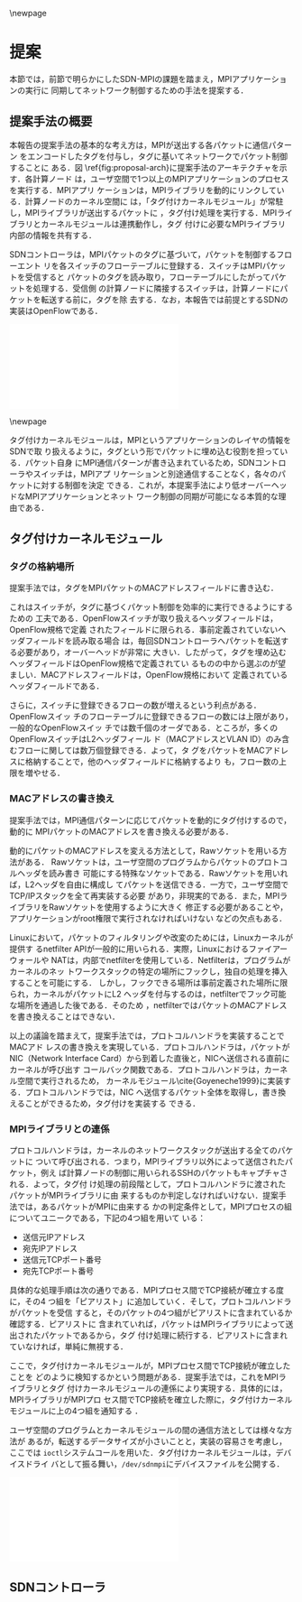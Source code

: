 \newpage

# 提案

本節では，前節で明らかにしたSDN-MPIの課題を踏まえ，MPIアプリケーションの実行に
同期してネットワーク制御するための手法を提案する．

## 提案手法の概要

本報告の提案手法の基本的な考え方は，MPIが送出する各パケットに通信パターン
をエンコードしたタグを付与し，タグに基いてネットワークでパケット制御することに
ある．図 \ref{fig:proposal-arch}に提案手法のアーキテクチャを示す．各計算ノード
は，ユーザ空間で1つ以上のMPIアプリケーションのプロセスを実行する．MPIアプリ
ケーションは，MPIライブラリを動的にリンクしている．計算ノードのカーネル空間に
は，「タグ付けカーネルモジュール」が常駐し，MPIライブラリが送出するパケットに
，タグ付け処理を実行する．MPIライブラリとカーネルモジュールは連携動作し，タグ
付けに必要なMPIライブラリ内部の情報を共有する．

SDNコントローラは，MPIパケットのタグに基づいて，パケットを制御するフローエント
リを各スイッチのフローテーブルに登録する．スイッチはMPIパケットを受信すると
パケットのタグを読み取り，フローテーブルにしたがってパケットを処理する．受信側
の計算ノードに隣接するスイッチは，計算ノードにパケットを転送する前に，タグを除
去する．なお，本報告では前提とするSDNの実装はOpenFlowである．

![提案手法の全体像の概要\label{fig:proposal-arch}](proposal-arch.pdf)

\newpage

タグ付けカーネルモジュールは，MPIというアプリケーションのレイヤの情報をSDNで取
り扱えるように，タグという形でパケットに埋め込む役割を担っている．パケット自身
にMPI通信パターンが書き込まれているため，SDNコントローラやスイッチは，MPIアプ
リケーションと別途通信することなく，各々のパケットに対する制御を決定
できる．これが，本提案手法により低オーバーヘッドなMPIアプリケーションとネット
ワーク制御の同期が可能になる本質的な理由である．

## タグ付けカーネルモジュール

### タグの格納場所

提案手法では，タグをMPIパケットのMACアドレスフィールドに書き込む．

これはスイッチが，タグに基づくパケット制御を効率的に実行できるようにするための
工夫である．OpenFlowスイッチが取り扱えるヘッダフィールドは，OpenFlow規格で定義
されたフィールドに限られる．事前定義されていないヘッダフィールドを読み取る場合
は，毎回SDNコントローラへパケットを転送する必要があり，オーバーヘッドが非常に
大きい．したがって，タグを埋め込むヘッダフィールドはOpenFlow規格で定義されてい
るものの中から選ぶのが望ましい．MACアドレスフィールドは，OpenFlow規格において
定義されているヘッダフィールドである．

さらに，スイッチに登録できるフローの数が増えるという利点がある．OpenFlowスイッ
チのフローテーブルに登録できるフローの数には上限があり，一般的なOpenFlowスイッ
チでは数千個のオーダである．ところが，多くのOpenFlowスイッチはL2ヘッダフィール
ド（MACアドレスとVLAN ID）のみ含むフローに関しては数万個登録できる．よって，タ
グをパケットをMACアドレスに格納することで，他のヘッダフィールドに格納するより
も，フロー数の上限を増やせる．

### MACアドレスの書き換え

提案手法では，MPI通信パターンに応じてパケットを動的にタグ付けするので，動的に
MPIパケットのMACアドレスを書き換える必要がある．

動的にパケットのMACアドレスを変える方法として，Rawソケットを用いる方法がある．
Rawソケットは，ユーザ空間のプログラムからパケットのプロトコルヘッダを読み書き
可能にする特殊なソケットである．Rawソケットを用いれば，L2ヘッダを自由に構成し
てパケットを送信できる．一方で，ユーザ空間でTCP/IPスタックを全て再実装する必要
があり，非現実的である．また，MPIライブラリをRawソケットを使用するように大きく
修正する必要があることや，アプリケーションがroot権限で実行されなければいけない
などの欠点もある．

Linuxにおいて，パケットのフィルタリングや改変のためには，Linuxカーネルが提供す
るnetfilter APIが一般的に用いられる．実際，Linuxにおけるファイアーウォールや
NATは，内部でnetfilterを使用している．Netfilterは，プログラムがカーネルのネッ
トワークスタックの特定の場所にフックし，独自の処理を挿入することを可能にする．
しかし，フックできる場所は事前定義された場所に限られ，カーネルがパケットにL2
ヘッダを付与するのは，netfilterでフック可能な場所を通過した後である．そのため
，netfilterではパケットのMACアドレスを書き換えることはできない．

以上の議論を踏まえて，提案手法では，プロトコルハンドラを実装することでMACアド
レスの書き換えを実現している．プロトコルハンドラは，パケットがNIC（Network
Interface Card）から到着した直後と，NICへ送信される直前にカーネルが呼び出す
コールバック関数である．プロトコルハンドラは，カーネル空間で実行されるため，
カーネルモジュール\cite{Goyeneche1999}に実装する．プロトコルハンドラでは，NIC
へ送信するパケット全体を取得し，書き換えることができるため，タグ付けを実装する
できる．

### MPIライブラリとの連係

プロトコルハンドラは，カーネルのネットワークスタックが送出する全てのパケットに
ついて呼び出される．つまり，MPIライブラリ以外によって送信されたパケット，例え
ば計算ノードの制御に用いられるSSHのパケットもキャプチャされる．よって，タグ付
け処理の前段階として，プロトコルハンドラに渡されたパケットがMPIライブラリに由
来するものか判定しなければいけない．提案手法では，あるパケットがMPIに由来する
かの判定条件として，MPIプロセスの組についてユニークである，下記の4つ組を用いて
いる：

- 送信元IPアドレス
- 宛先IPアドレス
- 送信元TCPポート番号
- 宛先TCPポート番号

具体的な処理手順は次の通りである．MPIプロセス間でTCP接続が確立する度に，その4
つ組を「ピアリスト」に追加していく．そして，プロトコルハンドラがパケットを受信
すると，そのパケットの4つ組がピアリストに含まれているか確認する．ピアリストに
含まれていれば，パケットはMPIライブラリによって送出されたパケットであるから，タグ
付け処理に続行する．ピアリストに含まれていなければ，単純に無視する．

ここで，タグ付けカーネルモジュールが，MPIプロセス間でTCP接続が確立したことを
どのように検知するかという問題がある．提案手法では，これをMPIライブラリとタグ
付けカーネルモジュールの連係により実現する．具体的には，MPIライブラリがMPIプロ
セス間でTCP接続を確立した際に，タグ付けカーネルモジュールに上の4つ組を通知する
．

ユーザ空間のプログラムとカーネルモジュールの間の通信方法としては様々な方法が
あるが，転送するデータサイズが小さいことと，実装の容易さを考慮し，ここでは
`ioctl`システムコールを用いた．タグ付けカーネルモジュールは，デバイスドライ
バとして振る舞い，`/dev/sdnmpi`にデバイスファイルを公開する．

![タグ付けカーネルモジュールとMPIライブラリの連係\label{fig:mpi-lkm}](mpi-lkm.pdf)

## SDNコントローラ

